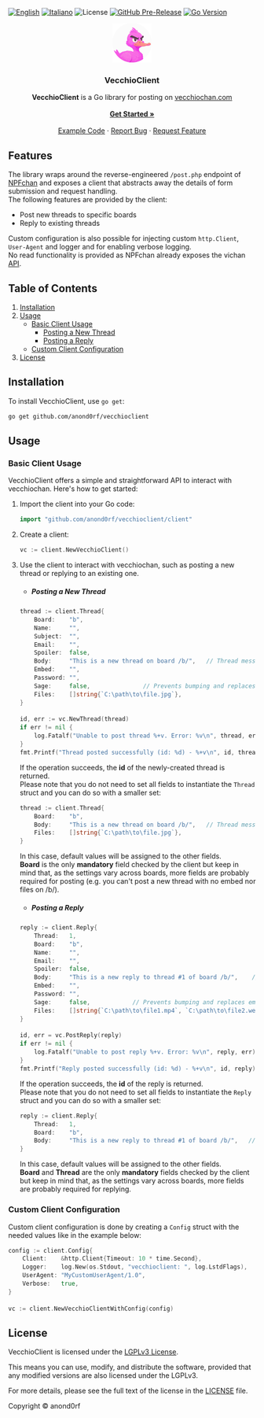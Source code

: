 <a name="readme-top"></a>
[![English](https://img.shields.io/badge/lang-en-blue.svg)](README-en.md) [![Italiano](https://img.shields.io/badge/lang-it-blue.svg)](README.md) 
![License](https://img.shields.io/github/license/anond0rf/vecchioclient) [![GitHub Pre-Release](https://img.shields.io/github/v/release/anond0rf/vecchioclient?include_prereleases&label=pre-release)](https://github.com/anond0rf/vecchioclient/releases) [![Go Version](https://img.shields.io/github/go-mod/go-version/anond0rf/vecchioclient)](https://github.com/anond0rf/vecchioclient)
<br />
<div align="center">
  <a href="https://github.com/anond0rf/vecchioclient">
    <img src="logo.png" alt="Logo" width="80" height="80">
  </a>
<h3 align="center">VecchioClient</h3>
  <p align="center">
    <strong>VecchioClient</strong> is a Go library for posting on <a href="https://vecchiochan.com/">vecchiochan.com</a>
    <br />
    <br />
    <a href="#installation"><strong>Get Started »</strong></a>
    <br />
    <br />
    <a href="https://github.com/anond0rf/vecchioclient/blob/main/cmd/example-client/main.go">Example Code</a>
    ·
    <a href="https://github.com/anond0rf/vecchioclient/issues">Report Bug</a>
    ·
    <a href="https://github.com/anond0rf/vecchioclient/issues">Request Feature</a>
  </p>
</div>

## Features

The library wraps around the reverse-engineered `/post.php` endpoint of [NPFchan](https://github.com/fallenPineapple/NPFchan) and exposes a client that abstracts away the details of form submission and request handling.  
The following features are provided by the client:

- Post new threads to specific boards
- Reply to existing threads

Custom configuration is also possible for injecting custom `http.Client`, `User-Agent` and logger and for enabling verbose logging.  
No read functionality is provided as NPFchan already exposes the vichan  [API](https://github.com/vichan-devel/vichan-API/).

## Table of Contents

1. [Installation](#installation)
2. [Usage](#usage)
   - [Basic Client Usage](#basic-client-usage)
     - [Posting a New Thread](#posting-a-new-thread)
     - [Posting a Reply](#posting-a-reply)
   - [Custom Client Configuration](#custom-client-configuration)
3. [License](#license)

## Installation

To install VecchioClient, use `go get`:

```bash
go get github.com/anond0rf/vecchioclient
```

## Usage

### Basic Client Usage

VecchioClient offers a simple and straightforward API to interact with vecchiochan. Here's how to get started:

1. Import the client into your Go code:

    ```go
    import "github.com/anond0rf/vecchioclient/client"
    ```

2. Create a client:
   
    ```go
    vc := client.NewVecchioClient()
    ```

3. Use the client to interact with vecchiochan, such as posting a new thread or replying to an existing one.  

    - ##### Posting a New Thread
    
    ```go
    thread := client.Thread{
		Board:    "b",
		Name:     "",
		Subject:  "",
		Email:    "",
		Spoiler:  false,
		Body:     "This is a new thread on board /b/",   // Thread message
		Embed:    "",
		Password: "",
		Sage:     false,               // Prevents bumping and replaces email with "rabbia"
		Files:    []string{`C:\path\to\file.jpg`},
	}

    id, err := vc.NewThread(thread)
	if err != nil {
		log.Fatalf("Unable to post thread %+v. Error: %v\n", thread, err)
	}
	fmt.Printf("Thread posted successfully (id: %d) - %+v\n", id, thread)
    ```

    If the operation succeeds, the **id** of the newly-created thread is returned.  
    Please note that you do not need to set all fields to instantiate the `Thread` struct and you can do so with a smaller set:

    ```go
    thread := client.Thread{
		Board:    "b",
		Body:     "This is a new thread on board /b/",   // Thread message
		Files:    []string{`C:\path\to\file.jpg`},
	}
    ```

    In this case, default values will be assigned to the other fields.  
    **Board** is the only **mandatory** field checked by the client but keep in mind that, as the settings vary across boards, more fields are probably required for posting (e.g. you can't post a new thread with no embed nor files on /b/).

    - ##### Posting a Reply

    ```go
    reply := client.Reply{
		Thread:   1,
		Board:    "b",
		Name:     "",
		Email:    "",
		Spoiler:  false,
		Body:     "This is a new reply to thread #1 of board /b/",    // Reply message
		Embed:    "",
		Password: "",
		Sage:     false,            // Prevents bumping and replaces email with "rabbia"
		Files:    []string{`C:\path\to\file1.mp4`, `C:\path\to\file2.webm`},
	}

    id, err = vc.PostReply(reply)
	if err != nil {
		log.Fatalf("Unable to post reply %+v. Error: %v\n", reply, err)
	}
	fmt.Printf("Reply posted successfully (id: %d) - %+v\n", id, reply)
    ```

    If the operation succeeds, the **id** of the reply is returned.  
    Please note that you do not need to set all fields to instantiate the `Reply` struct and you can do so with a smaller set:

    ```go
    reply := client.Reply{
        Thread:   1,
		Board:    "b",
		Body:     "This is a new reply to thread #1 of board /b/",   // Reply message
	}
    ```

    In this case, default values will be assigned to the other fields.  
    **Board** and **Thread** are the only **mandatory** fields checked by the client but keep in mind that, as the settings vary across boards, more fields are probably required for replying.

### Custom Client Configuration

Custom client configuration is done by creating a `Config` struct with the needed values like in the example below:

```go
config := client.Config{
    Client:    &http.Client{Timeout: 10 * time.Second},                 // Custom HTTP client
    Logger:    log.New(os.Stdout, "vecchioclient: ", log.LstdFlags),    // Custom logger
    UserAgent: "MyCustomUserAgent/1.0",                                 // Custom User-Agent
    Verbose:   true,                                                    // Enable/Disable detailed logging
}

vc := client.NewVecchioClientWithConfig(config)
```

## License

VecchioClient is licensed under the [LGPLv3 License](./LICENSE). 

This means you can use, modify, and distribute the software, provided that any modified versions are also licensed under the LGPLv3. 

For more details, please see the full text of the license in the [LICENSE](./LICENSE) file.

Copyright © anond0rf

